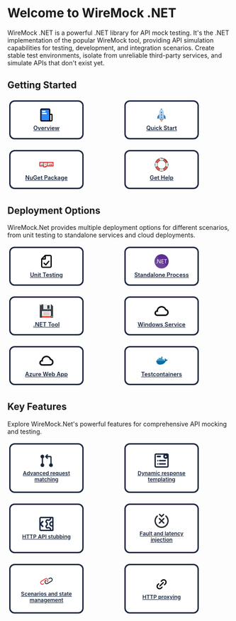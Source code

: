 # Welcome to WireMock .NET

<p>
  WireMock .NET is a powerful .NET library for API mock testing. It's the .NET 
  implementation of the popular WireMock tool, providing API simulation capabilities
  for testing, development, and integration scenarios. Create stable test environments,
  isolate from unreliable third-party services, and simulate APIs that don't exist yet.
</p>

<h2>Getting Started</h2>

<div class="grid-container">
  <a class="card" href="what-is-wiremock-net/">
    <img src="assets/images/logos/doc-sections/summary.svg" />
    Overview
  </a>
  <a class="card" href="Using-WireMock-in-UnitTests/">
    <img src="assets/images/logos/doc-sections/quickstart.svg" />
    Quick Start
  </a>
  <a class="card" href="https://www.nuget.org/packages/WireMock.Net/" target="_blank">
    <img src="assets/images/logos/technology/npm.svg" />
    NuGet Package
  </a>
  <a class="card" href="References/">
    <img src="assets/images/logos/doc-sections/help.svg" />
    Get Help
  </a>
</div>

<h2>Deployment Options</h2>

<p>
  WireMock.Net provides multiple deployment options for different scenarios,
  from unit testing to standalone services and cloud deployments.
</p>

<div class="grid-container">
  <a class="card" href="Using-WireMock-in-UnitTests/">
    <img src="assets/images/logos/doc-sections/checklist.svg" />
    Unit Testing
  </a>
  <a class="card" href="WireMock-as-a-standalone-process/">
    <img src="assets/images/logos/technology/dotnet.svg" />
    Standalone Process
  </a>
  <a class="card" href="WireMock-as-dotnet-tool/">
    <img src="assets/images/logos/doc-sections/download.svg" />
    .NET Tool
  </a>
  <a class="card" href="WireMock-as-a-Windows-Service/">
    <img src="assets/images/logos/doc-sections/cloud.svg" />
    Windows Service
  </a>
  <a class="card" href="wiremock-as-a-azure-web-app/">
    <img src="assets/images/logos/doc-sections/cloud.svg" />
    Azure Web App
  </a>
  <a class="card" href="using-wiremock-net-testcontainers/">
    <img src="assets/images/logos/technology/docker.svg" />
    Testcontainers
  </a>
</div>

<h2>Key Features</h2>

<p>
  Explore WireMock.Net's powerful features for comprehensive API mocking and testing.
</p>

<div class="grid-container">
  <a class="card card-use-case" href="Request-Matching/">
    <img src="assets/images/requestIcon.svg" alt="Request Matching" />
    Advanced request matching
  </a>
  <a class="card card-use-case" href="Response-Templating/">
    <img src="assets/images/responseIcon.svg" alt="Response Templating" />
    Dynamic response templating
  </a>
  <a class="card card-use-case" href="Stubbing/">
    <img src="assets/images/httpIcon.svg" alt="Stubbing" />
    HTTP API stubbing
  </a>
  <a class="card card-use-case" href="Faults/">
    <img src="assets/images/faultIcon.svg" alt="Fault Simulation" />
    Fault and latency injection
  </a>
  <a class="card card-use-case" href="Scenarios-and-States/">
    <img src="assets/images/logos/doc-sections/connect.svg" alt="Scenarios" />
    Scenarios and state management
  </a>
  <a class="card card-use-case" href="Proxying/">
    <img src="assets/images/logos/doc-sections/link.svg" alt="Proxying" />
    HTTP proxying
  </a>
</div>

<style>
  .md-sidebar.md-sidebar--secondary{
    display: none;
  }

  .grid-container {
    display: grid;
    margin-left: auto;
    margin-right: auto;
    margin-bottom: 2rem;
    max-width: 160rem;
    gap: 1rem;
    grid-template-columns: repeat(auto-fill, minmax(10.5rem, 1fr));
    vertical-align: middle;
  }

  .card {
    display: flex;
    flex-direction: column;
    border: 3px solid #18253d !important;
    color: #18253d;
    border-radius: 0.75rem;
    height: 5.5rem;
    width: 10.5rem;
    font-size: 0.8rem;
    font-weight: 600;
    text-align: center;
    justify-content: center;
    align-items: center;
    padding: 0.5rem;
    margin: 0.25rem;
    box-sizing: border-box;
    word-wrap: break-word;
    line-height: 1.2;
    background-color: white;
    position: relative;
    z-index: 1;
  }

  .card-use-case {
    height: 7rem;
    font-size: 0.75rem;
    line-height: 1.15;
    padding: 0.4rem;
  }

  .card > img {
    width: 2rem;
    height: auto;
    border-style: none;
    margin-bottom: 0.4rem;
    flex-shrink: 0;
  }

  .md-content a:hover {
    text-decoration: underline; 
  }

  .md-content a {
    color: #18253d !important;
  }

</style>